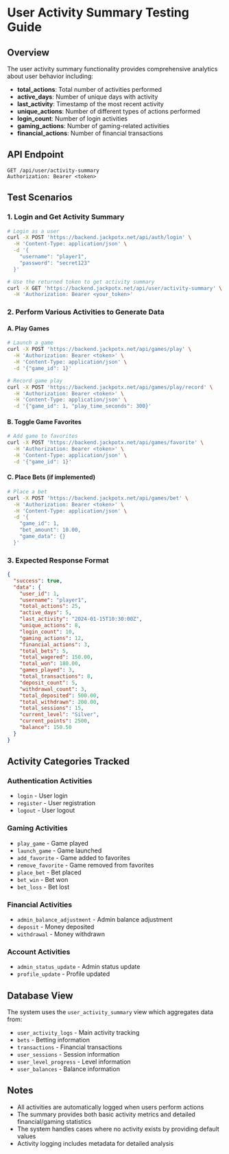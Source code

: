 # User Activity Summary Testing Guide

## Overview
The user activity summary functionality provides comprehensive analytics about user behavior including:
- **total_actions**: Total number of activities performed
- **active_days**: Number of unique days with activity
- **last_activity**: Timestamp of the most recent activity
- **unique_actions**: Number of different types of actions performed
- **login_count**: Number of login activities
- **gaming_actions**: Number of gaming-related activities
- **financial_actions**: Number of financial transactions

## API Endpoint
```
GET /api/user/activity-summary
Authorization: Bearer <token>
```

## Test Scenarios

### 1. Login and Get Activity Summary
```bash
# Login as a user
curl -X POST 'https://backend.jackpotx.net/api/auth/login' \
  -H 'Content-Type: application/json' \
  -d '{
    "username": "player1",
    "password": "secret123"
  }'

# Use the returned token to get activity summary
curl -X GET 'https://backend.jackpotx.net/api/user/activity-summary' \
  -H 'Authorization: Bearer <your_token>'
```

### 2. Perform Various Activities to Generate Data

#### A. Play Games
```bash
# Launch a game
curl -X POST 'https://backend.jackpotx.net/api/games/play' \
  -H 'Authorization: Bearer <token>' \
  -H 'Content-Type: application/json' \
  -d '{"game_id": 1}'

# Record game play
curl -X POST 'https://backend.jackpotx.net/api/games/play/record' \
  -H 'Authorization: Bearer <token>' \
  -H 'Content-Type: application/json' \
  -d '{"game_id": 1, "play_time_seconds": 300}'
```

#### B. Toggle Game Favorites
```bash
# Add game to favorites
curl -X POST 'https://backend.jackpotx.net/api/games/favorite' \
  -H 'Authorization: Bearer <token>' \
  -H 'Content-Type: application/json' \
  -d '{"game_id": 1}'
```

#### C. Place Bets (if implemented)
```bash
# Place a bet
curl -X POST 'https://backend.jackpotx.net/api/games/bet' \
  -H 'Authorization: Bearer <token>' \
  -H 'Content-Type: application/json' \
  -d '{
    "game_id": 1,
    "bet_amount": 10.00,
    "game_data": {}
  }'
```

### 3. Expected Response Format
```json
{
  "success": true,
  "data": {
    "user_id": 1,
    "username": "player1",
    "total_actions": 25,
    "active_days": 5,
    "last_activity": "2024-01-15T10:30:00Z",
    "unique_actions": 8,
    "login_count": 10,
    "gaming_actions": 12,
    "financial_actions": 3,
    "total_bets": 5,
    "total_wagered": 150.00,
    "total_won": 180.00,
    "games_played": 3,
    "total_transactions": 8,
    "deposit_count": 5,
    "withdrawal_count": 3,
    "total_deposited": 500.00,
    "total_withdrawn": 200.00,
    "total_sessions": 15,
    "current_level": "Silver",
    "current_points": 2500,
    "balance": 150.50
  }
}
```

## Activity Categories Tracked

### Authentication Activities
- `login` - User login
- `register` - User registration
- `logout` - User logout

### Gaming Activities
- `play_game` - Game played
- `launch_game` - Game launched
- `add_favorite` - Game added to favorites
- `remove_favorite` - Game removed from favorites
- `place_bet` - Bet placed
- `bet_win` - Bet won
- `bet_loss` - Bet lost

### Financial Activities
- `admin_balance_adjustment` - Admin balance adjustment
- `deposit` - Money deposited
- `withdrawal` - Money withdrawn

### Account Activities
- `admin_status_update` - Admin status update
- `profile_update` - Profile updated

## Database View
The system uses the `user_activity_summary` view which aggregates data from:
- `user_activity_logs` - Main activity tracking
- `bets` - Betting information
- `transactions` - Financial transactions
- `user_sessions` - Session information
- `user_level_progress` - Level information
- `user_balances` - Balance information

## Notes
- All activities are automatically logged when users perform actions
- The summary provides both basic activity metrics and detailed financial/gaming statistics
- The system handles cases where no activity exists by providing default values
- Activity logging includes metadata for detailed analysis 